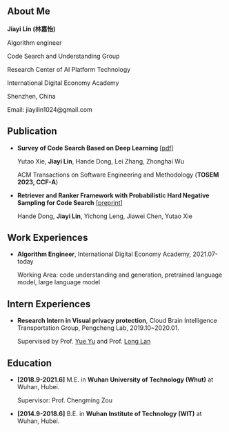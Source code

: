 ## About Me

**Jiayi Lin (林嘉怡)**  

<p>Algorithm engineer</p>
<p>Code Search and Understanding Group</p>
<p>Research Center of AI Platform Technology</p>
<p>International Digital Economy Academy</p>
<p>Shenzhen, China</p>
<p>Email: jiayilin1024@gmail.com</p>
<!-- [Google Scholar](https://scholar.google.com.hk/citations?user=YqBpkvIAAAAJ&hl=zh-CN)  [DBLP](https://dblp.org/pid/238/1997-4) -->

<!-- ## News
- **[<font color="#FF0000">2023.09</font>]** One paper has been accepted by [ACM Transactions on Software Engineering and Methodology](https://dl.acm.org/journal/tosem). -->


## Publication

- **Survey of Code Search Based on Deep Learning** [[pdf](https://arxiv.org/pdf/2305.05959.pdf)]  

  Yutao Xie, **Jiayi Lin**, Hande Dong, Lei Zhang, Zhonghai Wu  

  ACM Transactions on Software Engineering and Methodology (**TOSEM 2023, CCF-A**)

- **Retriever and Ranker Framework with Probabilistic Hard Negative Sampling for Code Search** [[preprint](https://arxiv.org/pdf/2305.04508.pdf)]  

  Hande Dong, **Jiayi Lin**, Yichong Leng, Jiawei Chen, Yutao Xie


<!-- ## Open Source

Coming soon... -->


## Work Experiences

- **Algorithm Engineer**, International Digital Economy Academy, 2021.07-today  

  Working Area: code understanding and generation, pretrained language model, large language model



## Intern Experiences

- **Research Intern in Visual privacy protection**, Cloud Brain Intelligence Transportation Group, Pengcheng Lab, 2019.10~2020.01.  

  Supervised by Prof. [Yue Yu](https://yuyue.github.io/) and Prof. [Long Lan](https://lan-long.github.io/index.html)



## Education

- **[2018.9-2021.6]** M.E. in **Wuhan University of Technology (Whut)** at Wuhan, Hubei. 

  Supervisor: Prof. Chengming Zou


- **[2014.9-2018.6]** B.E. in **Wuhan Institute of Technology (WIT)** at Wuhan, Hubei.


<!-- ## Academic Service

Coming soon... -->


<!-- ## Award -->

